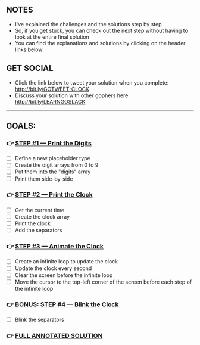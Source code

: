 ## NOTES
- I've explained the challenges and the solutions step by step
- So, if you get stuck, you can check out the next step without having to look at the entire final solution
- You can find the explanations and solutions by clicking on the header links below 

## GET SOCIAL
- Click the link below to tweet your solution when you complete: http://bit.ly/GOTWEET-CLOCK
- Discuss your solution with other gophers here: http://bit.ly/LEARNGOSLACK

---

## GOALS:

### 👉 [STEP #1 — Print the Digits](https://github.com/inancgumus/learngo/tree/master/15-arrays-project-clock/01-printing-the-digits/)
- [ ] Define a new placeholder type
- [ ] Create the digit arrays from 0 to 9
- [ ] Put them into the "digits" array
- [ ] Print them side-by-side

### 👉 [STEP #2 — Print the Clock](https://github.com/inancgumus/learngo/tree/master/15-arrays-project-clock/02-printing-the-clock/)
- [ ] Get the current time
- [ ] Create the clock array
- [ ] Print the clock
- [ ] Add the separators

### 👉 [STEP #3 — Animate the Clock](https://github.com/inancgumus/learngo/tree/master/15-arrays-project-clock/03-animating-the-clock/)
- [ ] Create an infinite loop to update the clock
- [ ] Update the clock every second
- [ ] Clear the screen before the infinite loop
- [ ] Move the cursor to the top-left corner of the screen before each
      step of the infinite loop

### 👉 [BONUS: STEP #4 — Blink the Clock](https://github.com/inancgumus/learngo/tree/master/15-arrays-project-clock/04-blinking-the-separators/)
- [ ] Blink the separators

### 👉 [FULL ANNOTATED SOLUTION](https://github.com/inancgumus/learngo/tree/master/15-arrays-project-clock/05-full-annotated-solution/main.go)